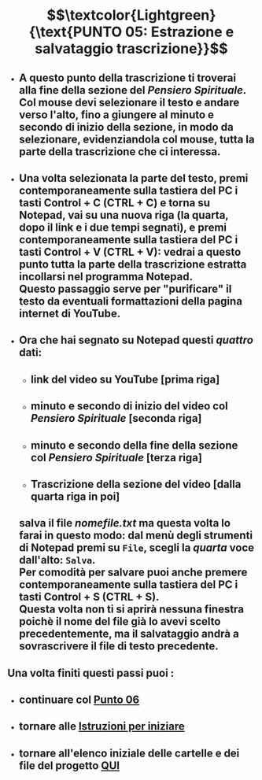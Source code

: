 # $$\textcolor{Lightgreen}{\text{PUNTO 05: Estrazione e salvataggio trascrizione}}$$

- ## A questo punto della trascrizione ti troverai alla fine della sezione del *Pensiero Spirituale*. <br/> Col mouse devi selezionare il testo e andare verso l'alto, fino a giungere al minuto e secondo di inizio della sezione, in modo da selezionare, evidenziandola col mouse, tutta la parte della trascrizione che ci interessa. ##
- ## Una volta selezionata la parte del testo, premi contemporaneamente sulla tastiera del PC i tasti Control + C (CTRL + C) e torna su Notepad, vai su una nuova riga (la quarta, dopo il link e i due tempi segnati), e premi contemporaneamente sulla tastiera del PC i tasti Control + V (CTRL + V): vedrai a questo punto tutta la parte della trascrizione estratta incollarsi nel programma Notepad. <br/> Questo passaggio serve per "purificare" il testo da eventuali formattazioni della pagina internet di YouTube. ##
- ## Ora che hai segnato su Notepad questi *quattro* dati: ##
  - ## link del video su YouTube [prima riga] ##
  - ## minuto e secondo di inizio del video col *Pensiero Spirituale* [seconda riga] ##
  - ## minuto e secondo della fine della sezione col *Pensiero Spirituale* [terza riga] ##
  - ## Trascrizione della sezione del video [dalla quarta riga in poi] ##
  ## salva il file *nomefile.txt* ma questa volta lo farai in questo modo: dal menù degli strumenti di Notepad premi su `File`, scegli la *quarta* voce dall'alto: `Salva`. <br/> Per comodità per salvare puoi anche premere contemporaneamente sulla tastiera del PC i tasti Control + S (CTRL + S). <br/> Questa volta non ti si aprirà nessuna finestra poichè il nome del file già lo avevi scelto precedentemente, ma il salvataggio andrà a sovrascrivere il file di testo precedente. ##

## Una volta finiti questi passi puoi : ##
- ## continuare col [Punto 06](https://github.com/EmanueleTinari/Pensieri/blob/main/Istruzioni/06_SistemazioniInizialiTesto.md) ##
- ## tornare alle [Istruzioni per iniziare](https://github.com/EmanueleTinari/Pensieri/blob/main/Istruzioni%20per%20iniziare.md) ##
- ## tornare all'elenco iniziale delle cartelle e dei file del progetto [QUI](https://github.com/EmanueleTinari/Pensieri) ##
